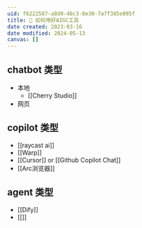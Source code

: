 ```yaml
---
uid: f6222587-a8d0-46c3-8e30-7a7f385e095f
title: 🤖 如何用好AIGC工具
date created: 2023-03-16
date modified: 2024-05-13
canvas: []
---
```

## chatbot 类型

- 本地
	- [[Cherry Studio]]
- 网页

## copilot 类型

- [[raycast ai]]
- [[Warp]]
- [[Cursor]] or [[Github Copilot Chat]]
- [[Arc浏览器]]

## agent 类型

- [[Dify]]
- [[]]